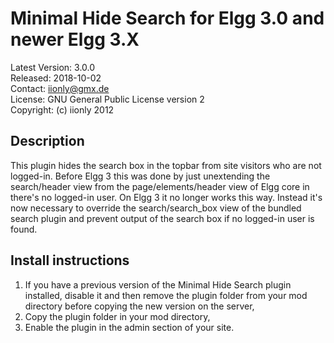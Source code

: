 Minimal Hide Search for Elgg 3.0 and newer Elgg 3.X
===================================================

Latest Version: 3.0.0  
Released: 2018-10-02  
Contact: iionly@gmx.de  
License: GNU General Public License version 2  
Copyright: (c) iionly 2012


Description
-----------

This plugin hides the search box in the topbar from site visitors who are not logged-in. Before Elgg 3 this was done by just unextending the search/header view from the page/elements/header view of Elgg core in there's no logged-in user. On Elgg 3 it no longer works this way. Instead it's now necessary to override the search/search_box view of the bundled search plugin and prevent output of the search box if no logged-in user is found.


Install instructions
--------------------

1. If you have a previous version of the Minimal Hide Search plugin installed, disable it and then remove the plugin folder from your mod directory before copying the new version on the server,
2. Copy the plugin folder in your mod directory,
3. Enable the plugin in the admin section of your site.

